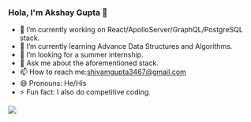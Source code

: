 ### Hola, I'm Akshay Gupta 👋

- 🔭 I’m currently working on React/ApolloServer/GraphQL/PostgreSQL stack.
- 🌱 I’m currently learning Advance Data Structures and Algorithms.
- 🤔 I’m looking for a summer internship.
- 💬 Ask me about the aforementioned stack.
- 📫 How to reach me:shivamgupta3467@gmail.com
- 😄 Pronouns: He/His
- ⚡ Fun fact: I also do competitive coding.

<img src="https://github-readme-stats.vercel.app/api?username=theshivamgupta&&show_icons=true&title_color=ffffff&icon_color=bb2acf&text_color=daf7dc&bg_color=191919">
